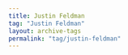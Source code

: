 ```yaml
---
title: Justin Feldman
tag: "Justin Feldman"
layout: archive-tags
permalink: "tag/justin-feldman"
---
```

